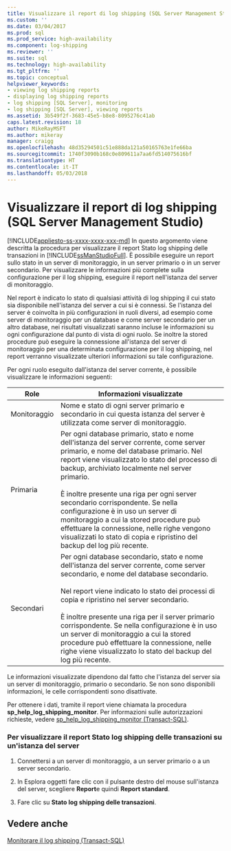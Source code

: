 ```yaml
---
title: Visualizzare il report di log shipping (SQL Server Management Studio) | Microsoft Docs
ms.custom: ''
ms.date: 03/04/2017
ms.prod: sql
ms.prod_service: high-availability
ms.component: log-shipping
ms.reviewer: ''
ms.suite: sql
ms.technology: high-availability
ms.tgt_pltfrm: ''
ms.topic: conceptual
helpviewer_keywords:
- viewing log shipping reports
- displaying log shipping reports
- log shipping [SQL Server], monitoring
- log shipping [SQL Server], viewing reports
ms.assetid: 3b549f2f-3683-45e5-b8e8-8095276c41ab
caps.latest.revision: 18
author: MikeRayMSFT
ms.author: mikeray
manager: craigg
ms.openlocfilehash: 48d35294501c51e888da121a50165763e1fe66ba
ms.sourcegitcommit: 1740f3090b168c0e809611a7aa6fd514075616bf
ms.translationtype: HT
ms.contentlocale: it-IT
ms.lasthandoff: 05/03/2018
---
```

# <a name="view-the-log-shipping-report-sql-server-management-studio"></a>Visualizzare il report di log shipping (SQL Server Management Studio)
[!INCLUDE[appliesto-ss-xxxx-xxxx-xxx-md](../../includes/appliesto-ss-xxxx-xxxx-xxx-md.md)]
  In questo argomento viene descritta la procedura per visualizzare il report Stato log shipping delle transazioni in [!INCLUDE[ssManStudioFull](../../includes/ssmanstudiofull-md.md)]. È possibile eseguire un report sullo stato in un server di monitoraggio, in un server primario o in un server secondario. Per visualizzare le informazioni più complete sulla configurazione per il log shipping, eseguire il report nell'istanza del server di monitoraggio.  
  
 Nel report è indicato lo stato di qualsiasi attività di log shipping il cui stato sia disponibile nell'istanza del server a cui si è connessi. Se l'istanza del server è coinvolta in più configurazioni in ruoli diversi, ad esempio come server di monitoraggio per un database e come server secondario per un altro database, nei risultati visualizzati saranno incluse le informazioni su ogni configurazione dal punto di vista di ogni ruolo. Se inoltre la stored procedure può eseguire la connessione all'istanza del server di monitoraggio per una determinata configurazione per il log shipping, nel report verranno visualizzate ulteriori informazioni su tale configurazione.  
  
 Per ogni ruolo eseguito dall'istanza del server corrente, è possibile visualizzare le informazioni seguenti:  
  
|Role|Informazioni visualizzate|  
|----------|---------------------------|  
|Monitoraggio|Nome e stato di ogni server primario e secondario in cui questa istanza del server è utilizzata come server di monitoraggio.|  
|Primaria|Per ogni database primario, stato e nome dell'istanza del server corrente, come server primario, e nome del database primario. Nel report viene visualizzato lo stato del processo di backup, archiviato localmente nel server primario.<br /><br /> È inoltre presente una riga per ogni server secondario corrispondente. Se nella configurazione è in uso un server di monitoraggio a cui la stored procedure può effettuare la connessione, nelle righe vengono visualizzati lo stato di copia e ripristino del backup del log più recente.|  
|Secondari|Per ogni database secondario, stato e nome dell'istanza del server corrente, come server secondario, e nome del database secondario.<br /><br /> Nel report viene indicato lo stato dei processi di copia e ripristino nel server secondario.<br /><br /> È inoltre presente una riga per il server primario corrispondente. Se nella configurazione è in uso un server di monitoraggio a cui la stored procedure può effettuare la connessione, nelle righe viene visualizzato lo stato del backup del log più recente.|  
  
 Le informazioni visualizzate dipendono dal fatto che l'istanza del server sia un server di monitoraggio, primario o secondario. Se non sono disponibili informazioni, le celle corrispondenti sono disattivate.  
  
 Per ottenere i dati, tramite il report viene chiamata la procedura **sp_help_log_shipping_monitor**. Per informazioni sulle autorizzazioni richieste, vedere [sp_help_log_shipping_monitor &#40;Transact-SQL&#41;](../../relational-databases/system-stored-procedures/sp-help-log-shipping-monitor-transact-sql.md).  
  
### <a name="to-display-the-transaction-log-shipping-status-report-on-a-server-instance"></a>Per visualizzare il report Stato log shipping delle transazioni su un'istanza del server  
  
1.  Connettersi a un server di monitoraggio, a un server primario o a un server secondario.  
  
2.  In Esplora oggetti fare clic con il pulsante destro del mouse sull'istanza del server, scegliere **Report**e quindi **Report standard**.  
  
3.  Fare clic su **Stato log shipping delle transazioni**.  
  
## <a name="see-also"></a>Vedere anche  
 [Monitorare il log shipping &#40;Transact-SQL&#41;](../../database-engine/log-shipping/monitor-log-shipping-transact-sql.md)  
  
  

